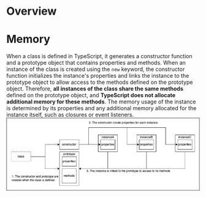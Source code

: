 # Overview

# Memory 
When a class is defined in TypeScript, it generates a constructor function and a prototype object that contains properties and methods. When an instance of the class is created using the `new` keyword, the constructor function initializes the instance's properties and links the instance to the prototype object to allow access to the methods defined on the prototype object. Therefore, **all instances of the class share the same methods** defined on the prototype object, and **TypeScript does not allocate additional memory for these methods**. The memory usage of the instance is determined by its properties and any additional memory allocated for the instance itself, such as closures or event listeners.  
![class in memory](img/classInMemory.png)